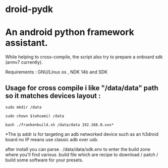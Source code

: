 # droid-pydk


# An android python framework assistant. 


While helping to cross-compile, the script also try to prepare a onboard sdk (armv7 currently).

Requirements : GNU/Linux os , NDK 14b and SDK


Usage for cross compile i like "/data/data" path so it matches devices layout :
--

```
sudo mkdir /data

sudo chown $(whoami) /data

bash ./frankenbuild.sh /data/data 192.168.0.xxx*
```

*The ip addr is for targeting an adb networked device such as an h3droid board no IP means use classic adb over usb.


after install you can parse . /data/data/sdk.env to enter the build zone where you'll find various .build file which are recipe to download / patch / build some software for your presets.
